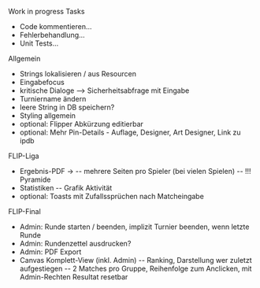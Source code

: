 Work in progress Tasks
- Code kommentieren...
- Fehlerbehandlung...
- Unit Tests...

Allgemein
- Strings lokalisieren / aus Resourcen
- Eingabefocus
- kritische Dialoge --> Sicherheitsabfrage mit Eingabe
- Turniername ändern
- leere String in DB speichern?
- Styling allgemein
- optional: Flipper Abkürzung editierbar
- optional: Mehr Pin-Details - Auflage, Designer, Art Designer, Link zu ipdb

FLIP-Liga
- Ergebnis-PDF -> 
-- mehrere Seiten pro Spieler (bei vielen Spielen)
-- !!! Pyramide
- Statistiken
-- Grafik Aktivität
- optional: Toasts mit Zufallssprüchen nach Matcheingabe

FLIP-Final
- Admin: Runde starten / beenden, implizit Turnier beenden, wenn letzte Runde
- Admin: Rundenzettel ausdrucken?
- Admin: PDF Export
- Canvas Komplett-View (inkl. Admin)
-- Ranking, Darstellung wer zuletzt aufgestiegen
-- 2 Matches pro Gruppe, Reihenfolge zum Anclicken, mit Admin-Rechten Resultat resetbar

